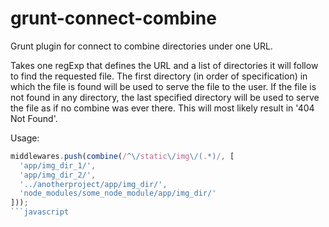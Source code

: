 grunt-connect-combine
=====================

Grunt plugin for connect to combine directories under one URL.

Takes one regExp that defines the URL and a list of directories it will follow to find the requested file.
The first directory (in order of specification) in which the file is found will be used to serve the file to the
user. If the file is not found in any directory, the last specified directory will be used to serve the file
as if no combine was ever there. This will most likely result in '404 Not Found'.

Usage:

```javascript
middlewares.push(combine(/^\/static\/img\/(.*)/, [
  'app/img_dir_1/',
  'app/img_dir_2/',
  '../anotherproject/app/img_dir/',
  'node_modules/some_node_module/app/img_dir/'
]));
```javascript